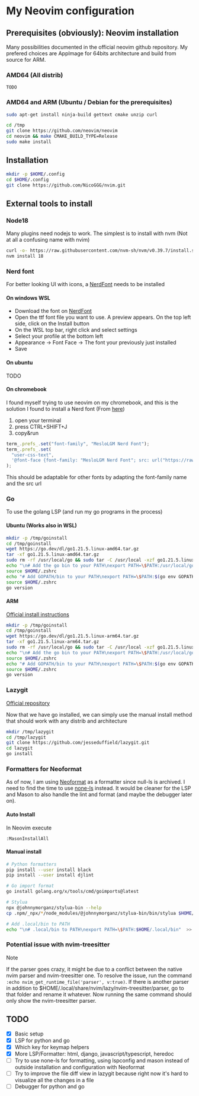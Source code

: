 # My Neovim configuration

## Prerequisites (obviously): Neovim installation

Many possibilities documented in the official neovim github repository.
My prefered choices are AppImage for 64bits architecture and build from source for ARM.

### AMD64 (All distrib)

```
TODO
```

### AMD64 and ARM (Ubuntu / Debian for the prerequisites)

```bash
sudo apt-get install ninja-build gettext cmake unzip curl
```

```bash
cd /tmp
git clone https://github.com/neovim/neovim
cd neovim && make CMAKE_BUILD_TYPE=Release
sudo make install
```

## Installation

```bash
mkdir -p $HOME/.config
cd $HOME/.config
git clone https://github.com/NicoGGG/nvim.git
```

## External tools to install

### Node18

Many plugins need nodejs to work. The simplest is to install with nvm (Not at all a confusing name with nvim)

```bash
curl -o- https://raw.githubusercontent.com/nvm-sh/nvm/v0.39.7/install.sh | bash
nvm install 18
```

### Nerd font

For better looking UI with icons, a [NerdFont](https://www.nerdfonts.com/) needs to be installed

#### On windows WSL

- Download the font on [NerdFont](https://www.nerdfonts.com/font-downloads)
- Open the ttf font file you want to use. A preview appears. On the top left side, click on the Install button
- On the WSL top bar, right click and select settings
- Select your profile at the bottom left
- Appearance -> Font Face -> The font your previously just installed
- Save

#### On ubuntu

TODO

#### On chromebook

I found myself trying to use neovim on my chromebook, and this is the solution I found to install a Nerd font
(From [here](https://github.com/ye-rm/Use-Meslo-Nerd-Font-on-chromebook))

1. open your terminal
2. press CTRL+SHIFT+J
3. copy&run

```javascript
term_.prefs_.set("font-family", "MesloLGM Nerd Font");
term_.prefs_.set(
  "user-css-text",
  '@font-face {font-family: "MesloLGM Nerd Font"; src: url("https://raw.githubusercontent.com/ye-rm/MesloNerdFont-in-chrome-OS/main/MesloLGMNerdFont-Regular.ttf"); font-weight: normal; font-style: normal;}',
);
```

This should be adaptable for other fonts by adapting the font-family name and the src url

### Go

To use the golang LSP (and run my go programs in the process)

#### Ubuntu (Works also in WSL)

```bash
mkdir -p /tmp/goinstall
cd /tmp/goinstall
wget https://go.dev/dl/go1.21.5.linux-amd64.tar.gz
tar -xf go1.21.5.linux-amd64.tar.gz
sudo rm -rf /usr/local/go && sudo tar -C /usr/local -xzf go1.21.5.linux-amd64.tar.gz
echo "\n# Add the go bin to your PATH\nexport PATH=\$PATH:/usr/local/go/bin" >> $HOME/.zshrc
source $HOME/.zshrc
echo "# Add GOPATH/bin to your PATH\nexport PATH=\$PATH:$(go env GOPATH)/bin" >> $HOME/.zshrc
source $HOME/.zshrc
go version

```

#### ARM

[Official install instructions](https://go.dev/doc/install)

```bash
mkdir -p /tmp/goinstall
cd /tmp/goinstall
wget https://go.dev/dl/go1.21.5.linux-arm64.tar.gz
tar -xf go1.21.5.linux-arm64.tar.gz
sudo rm -rf /usr/local/go && sudo tar -C /usr/local -xzf go1.21.5.linux-arm64.tar.gz
echo "\n# Add the go bin to your PATH\nexport PATH=\$PATH:/usr/local/go/bin" >> $HOME/.zshrc
source $HOME/.zshrc
echo "# Add GOPATH/bin to your PATH\nexport PATH=\$PATH:$(go env GOPATH)/bin" >> $HOME/.zshrc
source $HOME/.zshrc
go version
```

### Lazygit

[Official repository](https://github.com/jesseduffield/lazygit?tab=readme-ov-file#manual)

Now that we have go installed, we can simply use the manual install method that should work with any distrib and architecture

```bash
mkdir /tmp/lazygit
cd /tmp/lazygit
git clone https://github.com/jesseduffield/lazygit.git
cd lazygit
go install
```

### Formatters for Neoformat

As of now, I am using [Neoformat](https://github.com/sbdchd/neoformat) as a formatter since null-ls is archived.
I need to find the time to use [none-ls](https://github.com/nvimtools/none-ls.nvim) instead.
It would be cleaner for the LSP and Mason to also handle the lint and format (and maybe the debugger later on).

#### Auto Install

In Neovim execute

```vim
:MasonInstallAll
```

#### Manual install

```bash
# Python formatters
pip install --user install black
pip install --user install djlint

# Go import format
go install golang.org/x/tools/cmd/goimports@latest

# Stylua
npx @johnnymorganz/stylua-bin --help
cp .npm/_npx/*/node_modules/@johnnymorganz/stylua-bin/bin/stylua $HOME/.local/bin

# Add .local/bin to PATH
echo "\n# .local/bin to PATH\nexport PATH=\$PATH:$HOME/.local/bin"  >> $HOME/.zshrc
```

### Potential issue with nvim-treesitter

> [!NOTE]
> If the parser goes crazy, it might be due to a conflict between the native nvim parser and nvim-treesitter one.
> To resolve the issue, run the command `:echo nvim_get_runtime_file('parser', v:true)`. If there is another parser
> in addition to $HOME/.local/share/nvim/lazy/nvim-treesitter/parser, go to that folder and rename it whatever.
> Now running the same command should only show the nvim-treesitter parser.

## TODO

- [x] Basic setup
- [x] LSP for python and go
- [x] Which key for keymap helpers
- [x] More LSP/Formatter: html, django, javascript/typescript, heredoc
- [ ] Try to use none-ls for formatting, using lspconfig and mason instead of outside installation and configuration with Neoformat
- [ ] Try to improve the file diff view in lazygit because right now it's hard to visualize all the changes in a file
- [ ] Debugger for python and go
